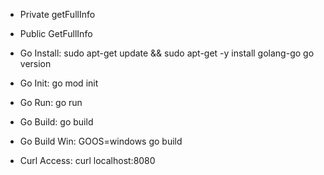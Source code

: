 - Private getFullInfo
- Public GetFullInfo

- Go Install:
	sudo apt-get update && sudo apt-get -y install golang-go
	go version

- Go Init: go mod init <project-name>
- Go Run: go run <file-name>
- Go Build: go build
- Go Build Win: GOOS=windows go build

- Curl Access: curl localhost:8080